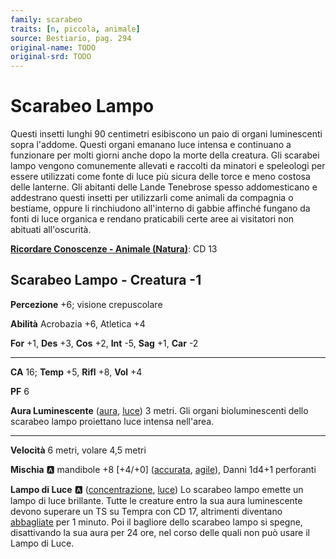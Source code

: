 ```yaml
---
family: scarabeo
traits: [n, piccola, animale]
source: Bestiario, pag. 294
original-name: TODO
original-srd: TODO
---
```


# Scarabeo Lampo

Questi insetti lunghi 90 centimetri esibiscono un paio di organi luminescenti sopra l'addome. Questi organi emanano luce intensa e continuano a funzionare per molti giorni anche dopo la morte della creatura. Gli scarabei lampo vengono comunemente allevati e raccolti da minatori e speleologi per essere utilizzati come fonte di luce più sicura delle torce e meno costosa delle lanterne. Gli abitanti delle Lande Tenebrose spesso addomesticano e addestrano questi insetti per utilizzarli come animali da compagnia o bestiame, oppure li rinchiudono all'interno di gabbie affinché fungano da fonti di luce organica e rendano praticabili certe aree ai visitatori non abituati all'oscurità.

**[Ricordare Conoscenze - Animale (Natura)](/azioni/ricordare-conoscenze)**: CD 13

## Scarabeo Lampo - Creatura -1

**Percezione** +6; visione crepuscolare

**Abilità** Acrobazia +6, Atletica +4

**For** +1, **Des** +3, **Cos** +2, **Int** -5, **Sag** +1, **Car** -2

***

**CA** 16; **Temp** +5, **Rifl** +8, **Vol** +4

**PF** 6

**Aura Luminescente** ([aura](/tratti/aura), [luce](/tratti/luce)) 3 metri. Gli organi bioluminescenti dello scarabeo lampo proiettano luce intensa nell'area.

***

**Velocità** 6 metri, volare 4,5 metri

**Mischia** :a: mandibole +8 \[+4/+0] ([accurata](/tratti/accurata), [agile](/tratti/agile)), Danni 1d4+1 perforanti

**Lampo di Luce** :a: ([concentrazione](/tratti/concentrazione), [luce](/tratti/luce)) Lo scarabeo lampo emette un lampo di luce brillante. Tutte le creature entro la sua aura luminescente devono superare un TS su Tempra con CD 17, altrimenti diventano [abbagliate](/condizioni/abbagliato) per 1 minuto. Poi il bagliore dello scarabeo lampo si spegne, disattivando la sua aura per 24 ore, nel corso delle quali non può usare il Lampo di Luce.
